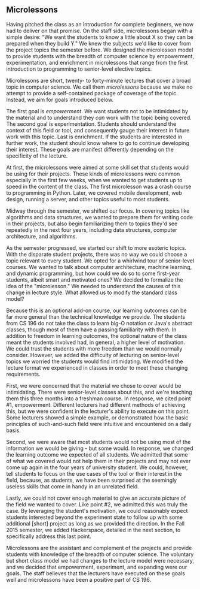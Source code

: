 ## Microlessons

Having pitched the class as an introduction for complete beginners, we now had to deliver on that promise. On the staff side, microlessons began with a simple desire: "We want the students to know a little about X so they can be prepared when they build Y." We knew the subjects we'd like to cover from the project topics the semester before. We designed the microlesson model to provide students with the breadth of computer science by empowerment, experimentation, and enrichment in microlessons that range from the first introduction to programming to senior-level elective topics.

Microlessons are short, twenty- to forty-minute lectures that cover a broad topic in computer science. We call them _microlessons_ because we make no attempt to provide a self-contained package of coverage of the topic. Instead, we aim for goals introduced below.

The first goal is _empowerment_. We want students not to be intimidated by the material and to understand they *can* work with the topic being covered. The second goal is experimentation. Students should understand the context of this field or tool, and consequently gauge their interest in future work with this topic. Last is enrichment. If the students are interested in further work, the student should know where to go to continue developing their interest.
These goals are manifest differently depending on the specificity of the lecture.

At first, the microlessons were aimed at some skill set that students would be using for their projects. These kinds of microlessons were common especially in the first few weeks, when we wanted to get students up to speed in the content of the class. The first microlesson was a crash course to programming in Python. Later, we covered mobile development, web design, running a server, and other topics useful to most students.

Midway through the semester, we shifted our focus. In covering topics like algorithms and data structures, we wanted to prepare them for writing code in their projects, but also begin familiarizing them to topics they'd see repeatedly in the next four years, including data structures, computer architecture, and algorithms.

As the semester progressed, we started our shift to more esoteric topics. With the disparate student projects, there was no way we could choose a topic relevant to every student. We opted for a whirlwind tour of senior-level courses. We wanted to talk about computer architecture, machine learning, and dynamic programming, but how could we do so to some first-year students, albeit smart and motivated ones? We decided to formalize the idea of the "microlesson." We needed to understand the causes of this change in lecture style. What allowed us to modify the standard class model?

Because this is an optional add-on course, our learning outcomes can be far more general than the technical knowledge we provide. The students from CS 196 do not take the class to learn big-O notation or Java's abstract classes, though most of them have a passing familiarity with them. In addition to freedom in learning outcomes, the optional nature of the class meant the students involved had, in general, a higher level of motivation. We could trust the students with more freedom than we would normally consider. However, we added the difficulty of lecturing on senior-level topics we worried the students would find intimidating. We modified the lecture format we experienced in classes in order to meet these changing requirements.

First, we were concerned that the material we chose to cover would be intimidating. There were senior-level classes about this, and we're teaching them this three months into a freshman course. In response, we cited point #1, empowerment. Different lecturers had different methods of achieving this, but we were confident in the lecturer's ability to execute on this point. Some lecturers showed a simple example, or demonstrated how the basic principles of such-and-such field were intuitive and encountered on a daily basis.

Second, we were aware that most students would not be using most of the information we would be giving - but some would. In response, we changed the learning outcome we expected of all students. We admitted that some of what we covered would not help them in their projects and may not ever come up again in the four years of university student. We could, however, tell students to focus on the use cases of the tool or their interest in the field, because, as students, we have been surprised at the seemingly useless skills that come in handy in an unrelated field.

Lastly, we could not cover enough material to give an accurate picture of the field we wanted to cover. Like point #2, we admitted this was truly the case. By leveraging the student's motivation, we could reasonably expect students interested beyond the experiment state to follow up with some additional [short] project as long as we provided the direction. In the Fall 2015 semester, we added Hackerspace, detailed in the next section, to specifically address this last point.

Microlessons are the assistant and complement of the projects and provide students with knowledge of the breadth of computer science. The voluntary but short class model we had changes to the lecture model were necessary, and we decided that empowerment, experiment, and expanding were our goals. The staff believes that the lecturers have executed on these goals well and microlessons have been a positive part of CS 196.